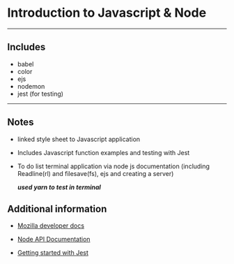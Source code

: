 # Introduction to Javascript & Node

---

## Includes

- babel
- color
- ejs
- nodemon
- jest (for testing)

---

## Notes
- linked style sheet to Javascript application
- Includes Javascript function examples and testing with Jest
- To do list terminal application via node js documentation (including Readline(rl) and filesave(fs), ejs and creating a server)

  ***used yarn to test in terminal***

## Additional information
* [Mozilla developer docs](https://developer.mozilla.org/en-US/docs/Web/JavaScript)

* [Node API Documentation](https://nodejs.org/api/index.html)

* [Getting started with Jest](https://facebook.github.io/jest/docs/en/getting-started.html)
